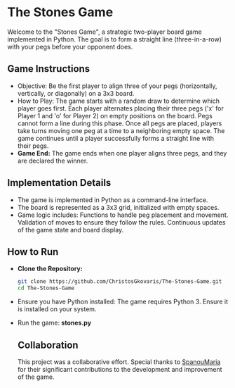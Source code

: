 # The Stones Game

Welcome to the "Stones Game", a strategic two-player board game implemented in Python. The goal is to form a straight line (three-in-a-row) with your pegs before your opponent does.


## Game Instructions
- Objective: Be the first player to align three of your pegs (horizontally, vertically, or diagonally) on a 3x3 board.
- How to Play: The game starts with a random draw to determine which player goes first. Each player alternates placing their three pegs ('x' for Player 1 and 'o' for Player 2) on empty positions on the board. Pegs 
  cannot form a line during this phase. Once all pegs are placed, players take turns moving one peg at a time to a neighboring empty space. The game continues until a player successfully forms a straight line with 
  their pegs.
- **Game End:** The game ends when one player aligns three pegs, and they are declared the winner.


## Implementation Details
- The game is implemented in Python as a command-line interface.
- The board is represented as a 3x3 grid, initialized with empty spaces.
- Game logic includes: Functions to handle peg placement and movement. Validation of moves to ensure they follow the rules. Continuous updates of the game state and board display.


## How to Run
- **Clone the Repository:**
  ```bash
  git clone https://github.com/ChristosGkovaris/The-Stones-Game.git
  cd The-Stones-Game
- Ensure you have Python installed: The game requires Python 3. Ensure it is installed on your system.
- Run the game: **stones.py**


  ## Collaboration
  This project was a collaborative effort. Special thanks to [SpanouMaria](https://github.com/SpanouMaria) for their significant contributions to the development and improvement of the game.
